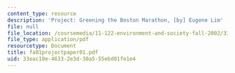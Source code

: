 ```yaml
---
content_type: resource
description: 'Project: Greening the Boston Marathon, [by] Eugene Lim'
file: null
file_location: /coursemedia/11-122-environment-and-society-fall-2002/33eac10e46332e3d30a555ebd01fe1e4_fa01projectpaper01.pdf
file_type: application/pdf
resourcetype: Document
title: fa01projectpaper01.pdf
uid: 33eac10e-4633-2e3d-30a5-55ebd01fe1e4
---
```


